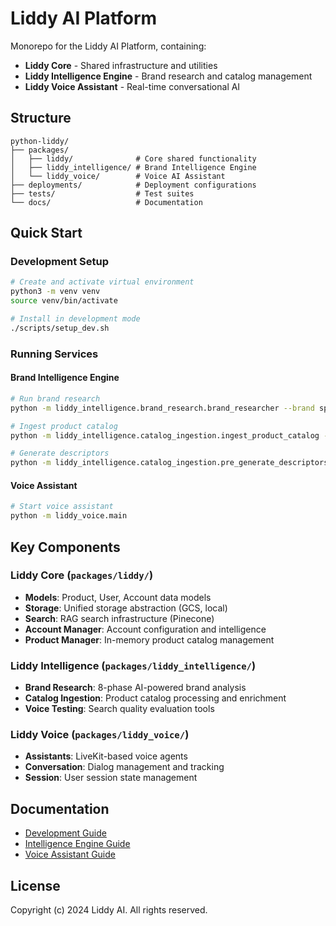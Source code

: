 # Liddy AI Platform

Monorepo for the Liddy AI Platform, containing:
- **Liddy Core** - Shared infrastructure and utilities
- **Liddy Intelligence Engine** - Brand research and catalog management
- **Liddy Voice Assistant** - Real-time conversational AI

## Structure

```
python-liddy/
├── packages/
│   ├── liddy/              # Core shared functionality
│   ├── liddy_intelligence/ # Brand Intelligence Engine
│   └── liddy_voice/        # Voice AI Assistant
├── deployments/            # Deployment configurations
├── tests/                  # Test suites
└── docs/                   # Documentation
```

## Quick Start

### Development Setup

```bash
# Create and activate virtual environment
python3 -m venv venv
source venv/bin/activate

# Install in development mode
./scripts/setup_dev.sh
```

### Running Services

#### Brand Intelligence Engine

```bash
# Run brand research
python -m liddy_intelligence.brand_research.brand_researcher --brand specialized.com

# Ingest product catalog
python -m liddy_intelligence.catalog_ingestion.ingest_product_catalog --brand specialized.com

# Generate descriptors
python -m liddy_intelligence.catalog_ingestion.pre_generate_descriptors --brand specialized.com
```

#### Voice Assistant

```bash
# Start voice assistant
python -m liddy_voice.main
```

## Key Components

### Liddy Core (`packages/liddy/`)
- **Models**: Product, User, Account data models
- **Storage**: Unified storage abstraction (GCS, local)
- **Search**: RAG search infrastructure (Pinecone)
- **Account Manager**: Account configuration and intelligence
- **Product Manager**: In-memory product catalog management

### Liddy Intelligence (`packages/liddy_intelligence/`)
- **Brand Research**: 8-phase AI-powered brand analysis
- **Catalog Ingestion**: Product catalog processing and enrichment
- **Voice Testing**: Search quality evaluation tools

### Liddy Voice (`packages/liddy_voice/`)
- **Assistants**: LiveKit-based voice agents
- **Conversation**: Dialog management and tracking
- **Session**: User session state management

## Documentation

- [Development Guide](docs/development/setup.md)
- [Intelligence Engine Guide](docs/intelligence/README.md)
- [Voice Assistant Guide](docs/voice/README.md)

## License

Copyright (c) 2024 Liddy AI. All rights reserved.